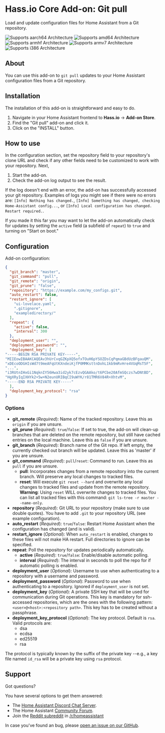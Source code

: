 # Hass.io Core Add-on: Git pull

Load and update configuration files for Home Assistant from a Git repository.

![Supports aarch64 Architecture][aarch64-shield] ![Supports amd64 Architecture][amd64-shield] ![Supports armhf Architecture][armhf-shield] ![Supports armv7 Architecture][armv7-shield] ![Supports i386 Architecture][i386-shield]

## About

You can use this add-on to `git pull` updates to your Home Assistant configuration files from a Git
repository.

## Installation

The installation of this add-on is straightforward and easy to do.

1. Navigate in your Home Assistant frontend to **Hass.io** -> **Add-on Store**.
2. Find the "Git pull" add-on and click it.
3. Click on the "INSTALL" button.

## How to use

In the configuration section, set the repository field to your repository's
clone URL and check if any other fields need to be customized to work with
your repository. Next,

1. Start the add-on.
2. Check the add-on log output to see the result.

If the log doesn't end with an error, the add-on has successfully
accessed your git repository. Examples of logs you might see if
there were no errors are: `[Info] Nothing has changed.`,
`[Info] Something has changed, checking Home-Assistant config...`,
or `[Info] Local configuration has changed. Restart required.`.

If you made it this far you may want to let the add-on automatically
check for updates by setting the `active` field (a subfield of `repeat`)
to `true` and turning on "Start on boot."

## Configuration

Add-on configuration:

```json
{
  "git_branch": "master",
  "git_command": "pull",
  "git_remote": "origin",
  "git_prune": "false",
  "repository": "https://example.com/my_configs.git",
  "auto_restart": false,
  "restart_ignore": [
    "ui-lovelace.yaml",
    ".gitignore",
    "exampledirectory/"
  ],
  "repeat": {
    "active": false,
    "interval": 300
  },
  "deployment_user": "",
  "deployment_password": "",
  "deployment_key": [
"-----BEGIN RSA PRIVATE KEY-----",
"MIIEowIBAAKCAQEAv3hUrCvqGZKpXQ5ofxTOuH6pYSOZDsCqPqmaGBdUzBFgauQM",
"xDEcoODGHIsWd7t9meAFqUtKXndeiKjfP0MMKsttnDohL1kb9mRvHre4VUqMsT5F",
"...",
"i3RUtnIHxGi1NqknIY56Hwa3id2yk7cEzvQGAAko/t6PCbe20AfmSQczs7wDNtBD",
"HgXRyIqIXHYk2+5w+N2eunURIBqCI9uWYK/r81TMR6V84R+XhtvM",
"-----END RSA PRIVATE KEY-----"
  ],
  "deployment_key_protocol": "rsa"
}
```

### Options

- **git_remote** (*Required*): Name of the tracked repository. Leave this as `origin` if you are unsure.
- **git_prune** (*Required*): `true`/`false`: If set to true, the add-on will clean-up branches that are deleted on the remote repository, but still have cached entries on the local machine. Leave this as `false` if you are unsure.
- **git_branch** (*Required*): Branch name of the Git repo. If left empty, the currently checked out branch will be updated. Leave this as 'master' if you are unsure.
- **git_command** (*Required*): `pull`/`reset`: Command to run. Leave this as `pull` if you are unsure.
  - **pull**: Incorporates changes from a remote repository into the current branch. Will preserve any local changes to tracked files.
  - **reset**: Will execute `git reset --hard` and overwrite any local changes to tracked files and update from the remote repository. **Warning**: Using `reset` WILL overwrite changes to tracked files. You can list all tracked files with this command: `git ls-tree -r master --name-only`.
- **repository** (*Required*): Git URL to your repository (make sure to use double quotes). You have to add `.git` to your repository URL (see example configuration).
- **auto_restart** (*Required*): `true`/`false`: Restart Home Assistant when the configuration has changed (and is valid).
- **restart_ignore** (*Optional*): When `auto_restart` is enabled, changes to these files will not make HA restart. Full directories to ignore can be specified.
- **repeat**: Poll the repository for updates periodically automatically.
  - **active** (*Required*): `true`/`false`: Enable/disable automatic polling.
  - **interval** (*Required*): The interval in seconds to poll the repo for if automatic polling is enabled.
- **deployment_user** (*Optional*): Username to use when authenticating to a repository with a username and password.
- **deployment_password** (*Optional*): Password to use when authenticating to a repository.  Ignored if `deployment_user` is not set.
- **deployment_key** (*Optional*): A private SSH key that will be used for communication during Git operations. This key is mandatory for ssh-accessed repositories, which are the ones with the following pattern: `<user>@<host>:<repository path>`. This key has to be created without a passphrase.
- **deployment_key_protocol** (*Optional*): The key protocol. Default is `rsa`. Valid protocols are:
  - dsa
  - ecdsa
  - ed25519
  - rsa

The protocol is typically known by the suffix of the private key --e.g., a key file named `id_rsa` will be a private key using `rsa` protocol.

## Support

Got questions?

You have several options to get them answered:

- The [Home Assistant Discord Chat Server][discord].
- The Home Assistant [Community Forum][forum].
- Join the [Reddit subreddit][reddit] in [/r/homeassistant][reddit]

In case you've found an bug, please [open an issue on our GitHub][issue].

[aarch64-shield]: https://img.shields.io/badge/aarch64-yes-green.svg
[amd64-shield]: https://img.shields.io/badge/amd64-yes-green.svg
[armhf-shield]: https://img.shields.io/badge/armhf-yes-green.svg
[armv7-shield]: https://img.shields.io/badge/armv7-yes-green.svg
[discord]: https://discord.gg/c5DvZ4e
[forum]: https://community.home-assistant.io
[i386-shield]: https://img.shields.io/badge/i386-yes-green.svg
[issue]: https://github.com/home-assistant/hassio-addons/issues
[reddit]: https://reddit.com/r/homeassistant
[repository]: https://github.com/hassio-addons/repository
